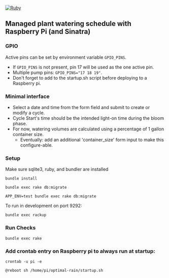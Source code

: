 [![Ruby](https://github.com/tubsandcans/optimal-rain/actions/workflows/ruby.yml/badge.svg?branch=main)](https://github.com/tubsandcans/optimal-rain/actions/workflows/ruby.yml)

## Managed plant watering schedule with Raspberry Pi (and Sinatra)

### GPIO

Active pins can be set by environment variable `GPIO_PINS`.

- If `GPIO_PINS` is not present, pin 17 will be used as the one active pin.
- Multiple pump pins: `GPIO_PINS="17 18 19"`.
- Don't forget to add to the startup.sh script before deploying to a Raspberry pi.

### Minimal interface

- Select a date and time from the form field and submit to create or modify a cycle.
- Cycle Start's time should be the intended light-on time during the bloom phase.
- For now, watering volumes are calculated using a percentage of 1 gallon container size.
  - Eventually: add an additional 'container_size' form input to make this configure-able.

### Setup

Make sure sqlite3, ruby, and bundler are installed

`bundle install`

`bundle exec rake db:migrate`

`APP_ENV=test bundle exec rake db:migrate`

To run in development on port 9292:

`bundle exec rackup`

### Run Checks

`bundle exec rake`

### Add crontab entry on Raspberry pi to always run at startup:

`crontab -u pi -e`

`@reboot sh /home/pi/optimal-rain/startup.sh`

